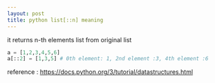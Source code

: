 ```yaml
---
layout: post
title: python list[::n] meaning
---
```



it returns n-th elements list from original list

```python
a = [1,2,3,4,5,6]
a[::2] = [1,3,5] # 0th element: 1, 2nd element :3, 4th element :6
```


reference : https://docs.python.org/3/tutorial/datastructures.html
